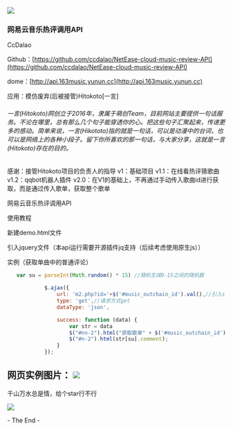   

![](https://camo.githubusercontent.com/11242f3ac0e0085254f74aef68fc518501121189/68747470733a2f2f717161646170742e717069632e636e2f7478646f637069632f302f66653161396162356166626362363964373131623736623137376134366138662f30)

### **网易云音乐热评调用API**

CcDalao


Github：[https://github.com/ccdalao/NetEase-cloud-music-review-API](https://github.com/ccdalao/NetEase-cloud-music-review-API)

dome：[http://api.163music.yunun.cc](http://api.163music.yunun.cc)



应用：模仿废弃(后被接管)Hitokoto\[一言\]

###### 一言(Hitokoto)网创立于2016年，隶属于萌创Team，目前网站主要提供一句话服务。不论在哪里，总有那么几个句子能穿透你的心。把这些句子汇聚起来，传递更多的感动。简单来说，一言(Hikototo)指的就是一句话，可以是动漫中的台词，也可以是网络上的各种小段子。留下你所喜欢的那一句话，与大家分享，这就是一言(Hitokoto)存在的目的。

感谢：接管Hitokoto项目的负责人的指导
     v1：基础项目
     v1.1：在线看热评猜歌曲
     v1.2：qqbot机器人插件
     v2.0：在V1的基础上，不再通过手动传入歌曲id进行获取，而是通过传入歌单，获取整个歌单


网易云音乐热评调用API

使用教程

新建demo.html文件

引入jquery文件（本api运行需要开源插件jq支持（后续考虑使用原生js））

实例（获取单曲中的普通评论）

```javascript
   var su = parseInt(Math.random() * 15) //随机生成0-15之间的随机数
    
            $.ajax({
                url: 'm2.php?id='+$('#music_outchain_id').val(),//引入song.php
                type: 'get',//请求方式get
                dataType: 'json',

                success: function (data) {
                    var str = data
                    $("#nn-2").html("获取歌单" + $('#music_outchain_id').val() + "热评");
                    $("#n-2").html(str[su].comment);
                }
            });
```


网页实例图片：
![](https://blog.ccdalao.cn/usr/uploads/2021/02/3045342982.png)
---------

千山万水总是情，给个star行不行

![](https://camo.githubusercontent.com/7ceafa4b0c41ae17630bae426eb29a46e4cbb58e/68747470733a2f2f717161646170742e717069632e636e2f7478646f637069632f302f64313564316162323338393635356338353737393263633739623730663036642f30)

\- The End -
